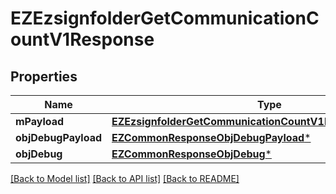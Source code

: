 # EZEzsignfolderGetCommunicationCountV1Response

## Properties
Name | Type | Description | Notes
------------ | ------------- | ------------- | -------------
**mPayload** | [**EZEzsignfolderGetCommunicationCountV1ResponseMPayload***](EZEzsignfolderGetCommunicationCountV1ResponseMPayload.md) |  | 
**objDebugPayload** | [**EZCommonResponseObjDebugPayload***](EZCommonResponseObjDebugPayload.md) |  | [optional] 
**objDebug** | [**EZCommonResponseObjDebug***](EZCommonResponseObjDebug.md) |  | [optional] 

[[Back to Model list]](../README.md#documentation-for-models) [[Back to API list]](../README.md#documentation-for-api-endpoints) [[Back to README]](../README.md)


